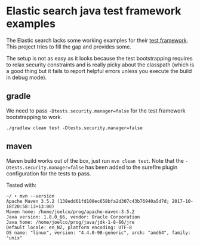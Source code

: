 # Elastic search java test framework examples

The Elastic search lacks some working examples for their [test framework](https://www.elastic.co/guide/en/elasticsearch/reference/current/testing-framework.html). This project tries to fill the gap and provides some.

The setup is not as easy as it looks because the test bootstrapping requires to relax security constraints and is really picky about the classpath (which is a good thing but it fails to report helpful errors unless you execute the build in debug mode).

## gradle


We need to pass `-Dtests.security.manager=false` for the test framework bootstrapping to work.

```
./gradlew clean test -Dtests.security.manager=false
```


## maven

Maven build works out of the box, just run `mvn clean test`.
Note that the `-Dtests.security.manager=false` has been added to the surefire plugin configuration for the tests to pass.

Tested with:
```
~/ ∙ mvn --version
Apache Maven 3.5.2 (138edd61fd100ec658bfa2d307c43b76940a5d7d; 2017-10-18T20:58:13+13:00)
Maven home: /home/joelco/prog/apache-maven-3.5.2
Java version: 1.8.0_66, vendor: Oracle Corporation
Java home: /home/joelco/prog/java/jdk-1-8-66/jre
Default locale: en_NZ, platform encoding: UTF-8
OS name: "linux", version: "4.4.0-98-generic", arch: "amd64", family: "unix"
```

